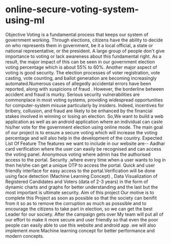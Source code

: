 # online-secure-voting-system-using-ml
Objective Voting is a fundamental process that keeps our system of government working. Through elections, citizens have the ability to decide on who represents them in government, be it a local official, a state or national representative, or the president. A large group of people don't give importance to voting or lack awareness about this fundamental right. As a result, the major impact of this can be seen in our government election voting percentage which is about 55% to 60%. Another major aspect of voting is good security. The election processes of voter registration, vote casting, vote counting, and ballot generation are becoming increasingly automated.Numerous cases of allegedly accidental errors have been reported, along with suspicions of fraud . However, the borderline between accident and fraud is murky. Serious security vulnerabilities are commonplace in most voting systems, providing widespread opportunities for computer-system misuse particularly by insiders. Indeed, incentives for bribery, collusion, and fraud are likely to be enhanced by the financial stakes involved in winning or losing an election.  So,We want to build a web application as well as an android application where an individual can caste his/her vote for the government election using online mode. The main goal of our project is to ensure a secure voting which will increase the voting percentage and will also help in the development of the country.  Expected List Of Feature The features we want to include in our website are-- Aadhar card verification where the user can easily be recognised and can access the voting panel. Anonymous voting where admin has the authorised access to the portal. Security ,where every time when a user wants to log in then he/she can get a unique OTP to access the portal. Quick and user friendly interface for easy access to the portal.Verification will be done using face detection (Machine Learning Concept) , Data Visualization of Registered Candidates and Voters (data of 2-3 years) in the form of dynamic charts and graphs for better understanding and the last but the most important is ultimate security.  Aim of this project Our motive is to complete this Project as soon as possible so that the society can benifit from it so as to remove the corruption as much as posssible and to encourage the citizens to take part in election, so we can get the best Leader for our society. After the campaign gets over My team will put all of our effort to make it more secure and user friendly so that even the poor people can easily able to use this website and android app .we will also implement more Machine learning concept for better performance and modern concepts.
